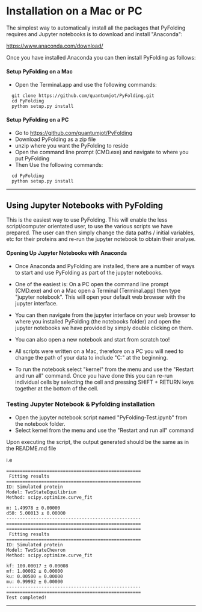 
# Installation on a Mac or PC


The simplest way to automatically install all the packages that PyFolding requires
and Jupyter notebooks is to download and install "Anaconda":

https://www.anaconda.com/download/

Once you have installed Anaconda you can then install PyFolding as follows:

#### Setup PyFolding on a Mac
+ Open the Terminal.app and use the following commands:

```
  git clone https://github.com/quantumjot/PyFolding.git
  cd PyFolding
  python setup.py install
```

#### Setup PyFolding on a PC
+ Go to https://github.com/quantumjot/PyFolding
+ Download PyFolding as a zip file
+ unzip where you want the PyFolding to reside
+ Open the command line prompt (CMD.exe) and navigate to where you put PyFolding
+ Then Use the following commands:

```
  cd PyFolding
  python setup.py install
```

---


## Using Jupyter Notebooks with PyFolding

This is the easiest way to use PyFolding. This will enable the less script/computer orientated user,
to use the various scripts we have prepared.  The user can then simply change the data paths / initial variables, etc
for their proteins and re-run the jupyter notebook to obtain their analyse.


#### Opening Up Jupyter Notebooks with Anaconda

+ Once Anaconda and PyFolding are installed, there are a number of ways to start and
use PyFolding as part of the jupyter notebooks.

+ One of the easiest is: On a PC open the command line prompt (CMD.exe) and on a
Mac open a Terminal (Terminal.app) then type "jupyter notebook". This will open your
default web browser with the jupyter interface.

+ You can then navigate from the jupyter interface on your web browser to where you installed PyFolding
(the notebooks folder) and open the jupyter notebooks we have provided by simply double
clicking on them.

+ You can also open a new notebook and start from scratch too!

+ All scripts were written on a Mac,  therefore on a PC you will need to change the path of your data
to include "C:\" at the beginning.

+ To run the notebook select "kernel" from the menu and use the "Restart and run all" command.
Once you have done this you can re-run individual cells by selecting the cell and
pressing SHIFT + RETURN keys together at the bottom of the cell.


### Testing Jupyter Notebook & Pyfolding installation

+ Open the jupyter notebook script named "PyFolding-Test.ipynb" from the notebook folder.
+ Select kernel from the menu and use the "Restart and run all" command

Upon executing the script, the output generated should be the same as in the README.md file

i.e

```
==================================================
 Fitting results
==================================================
ID: Simulated protein
Model: TwoStateEquilibrium
Method: scipy.optimize.curve_fit

m: 1.49978 ± 0.00000
d50: 5.00013 ± 0.00000
--------------------------------------------------
==================================================
==================================================
 Fitting results
==================================================
ID: Simulated protein
Model: TwoStateChevron
Method: scipy.optimize.curve_fit

kf: 100.00017 ± 0.00008
mf: 1.00002 ± 0.00000
ku: 0.00500 ± 0.00000
mu: 0.99992 ± 0.00000
--------------------------------------------------
==================================================
Test completed!
```

---
